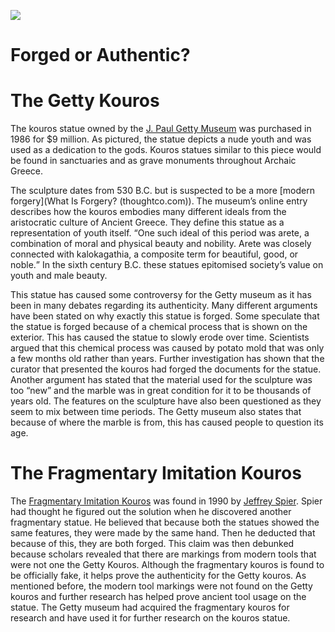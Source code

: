 <a href="https://juncture-digital.org"><img src="https://juncture-digital.org/images/ve-button.png"></a>

<param ve-config 
       title="Getty Confindential"
       author="Jacquelyn Fielding"
       banner="https://pbs.twimg.com/media/FkgFXTBUcAAmz8M?format=png&name=large" 
       layout="vertical">

# Forged or Authentic?



# The Getty Kouros

The kouros statue owned by the [J. Paul Getty Museum](https://www.getty.edu/museum/) was purchased in 1986 for $9 million. As pictured, the statue depicts a nude youth and was used as a dedication to the gods. Kouros statues similar to this piece would be found in sanctuaries and as grave monuments throughout Archaic Greece. 
<param ve-entity eid="Q5554723" title="The kouros statue">
<param ve-entity eid="Q271834" title="Archaic Greece">
<param ve-image fit="Cover"
       label="Statue of Kouros" 
       description="Photo of Getty Museum's Statue of Kouros" 
       license="public domain" 
       url="https://upload.wikimedia.org/wikipedia/commons/0/05/Kouros.jpg">

The sculpture dates from 530 B.C. but is suspected to be a more [modern forgery](What Is Forgery? (thoughtco.com)). The museum’s online entry describes how the kouros embodies many different ideals from the aristocratic culture of Ancient Greece. They define this statue as a representation of youth itself. <q>One such ideal of this period was arete, a combination of moral and physical beauty and nobility. Arete was closely connected with kalokagathia, a composite term for beautiful, good, or noble.</q> In the sixth century B.C. these statues epitomised society’s value on youth and male beauty.
<param ve-entity eid="Q265823" title="arete">
<param ve-entity eid="Q1414901" title="kalokagathia">
<param ve-image fit="Cover"
       label="Side view of Getty Kouros"
       description="This photo shows the side view of the Getty Kouros on display at the Getty Museum"
       license="public domain"
       url="https://upload.wikimedia.org/wikipedia/commons/thumb/5/50/Getty_kouros.jpg/640px-Getty_kouros.jpg"


This statue has caused some controversy for the Getty museum as it has been in many debates regarding its authenticity. Many different arguments have been stated on why exactly this statue is forged. Some speculate that the statue is forged because of a chemical process that is shown on the exterior. This has caused the statue to slowly erode over time. Scientists argued that this chemical process was caused by potato mold that was only a few months old rather than years. Further investigation has shown that the curator that presented the kouros had forged the documents for the statue. Another argument has stated that the material used for the sculpture was too “new” and the marble was in great condition for it to be thousands of years old. The features on the sculpture have also been questioned as they seem to mix between time periods. The Getty museum also states that because of where the marble is from, this has caused people to question its age. 
<param ve-image fit="Cover"
       label="Statue of Kouros" 
       description="Photo of Getty Museum's Statue of Kouros" 
       license="public domain" 
       url="https://jacquelyn328393716.files.wordpress.com/2022/12/13a076b9-1456-4da4-a76a-0fbd1ddd9fac_1829.jpg?strip=info&w=1829">

# The Fragmentary Imitation Kouros

The [Fragmentary Imitation Kouros](https://www.getty.edu/art/collection/object/103WHK) was found in 1990 by [Jeffrey Spier](https://getty.academia.edu/JeffreySpier/CurriculumVitae). Spier had thought he figured out the solution when he discovered another fragmentary statue. He believed that because both the statues showed the same features, they were made by the same hand. Then he deducted that because of this, they are both forged. This claim was then debunked because scholars revealed that there are markings from modern tools that were not one the Getty Kouros. Although the fragmentary kouros is found to be officially fake, it helps prove the authenticity for the Getty kouros. As mentioned before, the modern tool markings were not found on the Getty kouros and further research has helped prove ancient tool usage on the statue. The Getty museum had acquired the fragmentary kouros for research and have used it for further research on the kouros statue. 
<param ve-image fit="Cover"
       label="Head of Fragmentary Kouros " 
       description="Photo of Getty Museum's Fragmentry Kouros" 
       license="public domain" 
       url="https://jacquelyn328393716.files.wordpress.com/2022/12/d2147516-efb0-4b8c-a4f9-ffa3dfe24974-1.jpg?strip=info&w=473">
 





  
  

